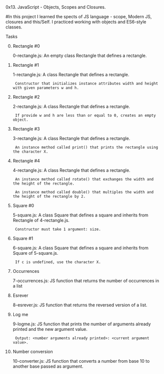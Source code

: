 0x13. JavaScript - Objects, Scopes and Closures.

#In this project I learned the spects of JS language - scope, Modern JS, closures and this/Self. I practiced working with objects and ES6-style classes.


Tasks

0. Rectangle #0

	0-rectangle.js: An empty class Rectangle that defines a rectangle.

1. Rectangle #1

	1-rectangle.js: A class Rectangle that defines a rectangle.

	    Constructor that initializes instance attributes width and height with given parameters w and h.

2. Rectangle #2

	2-rectangle.js: A class Rectangle that defines a rectangle.

	    If provide w and h are less than or equal to 0, creates an empty object.

3. Rectangle #3

	3-rectangle.js: A class Rectangle that defines a rectangle.

	    An instance method called print() that prints the rectangle using the character X.

4. Rectangle #4

	4-rectangle.js: A class Rectangle that defines a rectangle.

	    An instance method called rotate() that exchanges the width and the height of the rectangle.

	    An instance method called double() that multiples the width and the height of the rectangle by 2.

5. Square #0

	5-square.js: A class Square that defines a square and inherits from Rectangle of 4-rectangle.js.

	    Constructor must take 1 argument: size.


6. Square #1

	6-square.js: A class Square that defines a square and inherits from Square of 5-square.js.

	    If c is undefined, use the character X.

7. Occurrences

	7-occurrences.js: JS function that returns the number of occurrences in a list

8. Esrever

	8-esrever.js: JS function that returns the reversed version of a list.

9. Log me

	9-logme.js: JS function that prints the number of arguments already printed and the new argument value.

	    Output: <number arguments already printed>: <current argument value>.

10. Number conversion

	10-converter.js: JS function that converts a number from base 10 to another base passed as argument.
